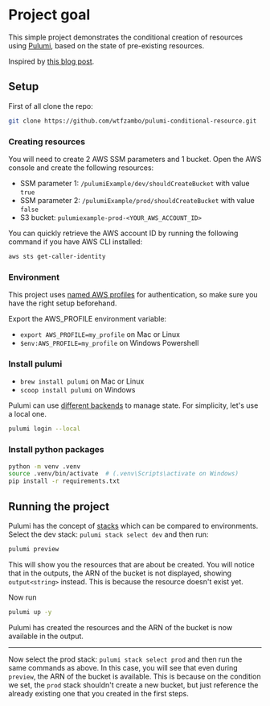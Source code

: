 # Project goal

This simple project demonstrates the conditional creation of resources using [Pulumi](https://www.pulumi.com/), based on the state of pre-existing resources.

Inspired by [this blog post](https://loige.co/create-resources-conditionally-with-cdk/).

## Setup

First of all clone the repo:

```bash
git clone https://github.com/wtfzambo/pulumi-conditional-resource.git
```

### Creating resources

You will need to create 2 AWS SSM parameters and 1 bucket. Open the AWS console and create the following resources:

- SSM parameter 1: `/pulumiExample/dev/shouldCreateBucket` with value `true`
- SSM parameter 2: `/pulumiExample/prod/shouldCreateBucket` with value `false`
- S3 bucket: `pulumiexample-prod-<YOUR_AWS_ACCOUNT_ID>`

You can quickly retrieve the AWS account ID by running the following command if you have AWS CLI installed:

```bash
aws sts get-caller-identity
```

### Environment

This project uses [named AWS profiles](https://docs.aws.amazon.com/cli/latest/userguide/cli-configure-profiles.html) for authentication, so make sure you have the right setup beforehand.

Export the AWS_PROFILE environment variable:

- `export AWS_PROFILE=my_profile` on Mac or Linux
- `$env:AWS_PROFILE=my_profile` on Windows Powershell

### Install pulumi

- `brew install pulumi` on Mac or Linux
- `scoop install pulumi` on Windows

Pulumi can use [different backends](https://www.pulumi.com/docs/intro/concepts/state/) to manage state. For simplicity, let's use a local one.

```bash
pulumi login --local
```

### Install python packages

```bash
python -m venv .venv
source .venv/bin/activate  # (.venv\Scripts\activate on Windows)
pip install -r requirements.txt
```

## Running the project

Pulumi has the concept of [stacks](https://www.pulumi.com/docs/intro/concepts/stack/) which can be compared to environments.
Select the dev stack: `pulumi stack select dev` and then run:

```bash
pulumi preview
```

This will show you the resources that are about be created. You will notice that in the outputs, the ARN of the bucket is not displayed, showing `output<string>` instead.
This is because the resource doesn't exist yet.

Now run

```bash
pulumi up -y
```

Pulumi has created the resources and the ARN of the bucket is now available in the output.

---

Now select the prod stack: `pulumi stack select prod` and then run the same commands as above.
In this case, you will see that even during `preview`, the ARN of the bucket is available. This is because on the condition we set, the `prod` stack shouldn't create a new bucket, but just reference the already existing one that you created in the first steps.
